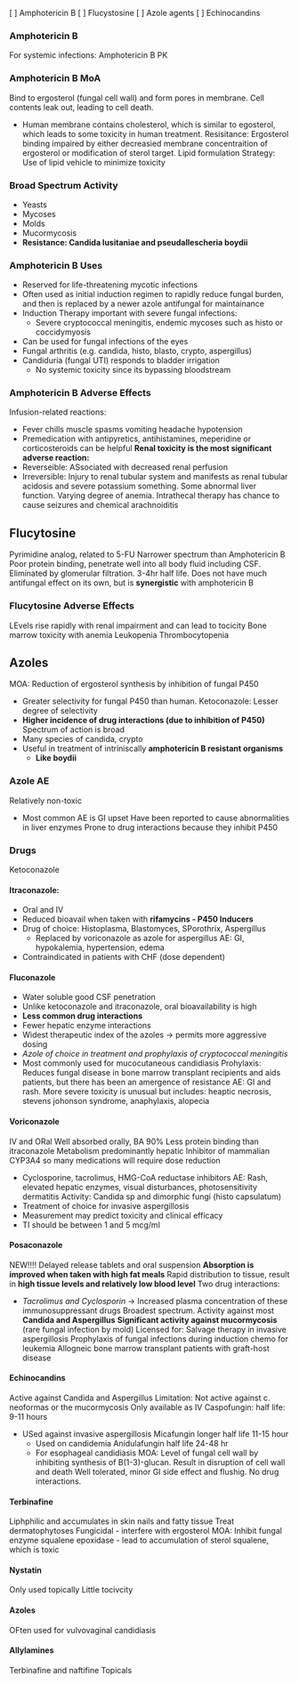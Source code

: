 [ ] Amphotericin B
[ ] Flucystosine
[ ] Azole agents
[ ] Echinocandins

### Amphotericin B
For systemic infections: Amphotericin B PK
### Amphotericin B MoA
Bind to ergosterol (fungal cell wall) and form pores in membrane. Cell contents leak out, leading to cell death.
- Human membrane contains cholesterol, which is similar to egosterol, which leads to some toxicity in human treatment.
Resisitance: Ergosterol binding impaired by either decreasied membrane concentraition of ergosterol or modification of sterol target.
Lipid formulation Strategy: Use of lipid vehicle to minimize toxicity
### Broad Spectrum Activity
- Yeasts
- Mycoses
- Molds
- Mucormycosis
- **Resistance: Candida lusitaniae and pseudallescheria boydii**
### Amphotericin B Uses
- Reserved for life-threatening mycotic infections
- Often used as initial induction regimen to rapidly reduce fungal burden, and then is replaced by a newer azole antifungal for maintainance
- Induction Therapy important with severe fungal infections:
  - Severe cryptococcal meningitis, endemic mycoses such as histo or coccidymyosis
- Can be used for fungal infections of the eyes
- Fungal arthritis (e.g. candida, histo, blasto, crypto, aspergillus)
- Candiduria (fungal UTI) responds to bladder irrigation
  - No systemic toxicity since its bypassing bloodstream
### Amphotericin B Adverse Effects
Infusion-related reactions:
  - Fever chills muscle spasms vomiting headache hypotension
  - Premedication with antipyretics, antihistamines, meperidine or corticosteroids can be helpful
**Renal toxicity is the most significant adverse reaction:**
- Reverseible: ASsociated with decreased renal perfusion
- Irreversible: Injury to renal tubular system and manifests as renal tubular acidosis and severe potassium something.
Some abnormal liver function.
Varying degree of anemia.
Intrathecal therapy has chance to cause seizures and chemical arachnoiditis
## Flucytosine
Pyrimidine analog, related to 5-FU
Narrower spectrum than Amphotericin B
Poor protein binding, penetrate well into all body fluid including CSF.
Eliminated by glomerular filtration. 3-4hr half life.
Does not have much antifungal effect on its own, but is **synergistic** with amphotericin B
### Flucytosine Adverse Effects
LEvels rise rapidly with renal impairment and can lead to tocicity
Bone marrow toxicity with anemia
Leukopenia
Thrombocytopenia
## Azoles
MOA: Reduction of ergosterol synthesis by inhibition of fungal P450
  - Greater selectivity for fungal P450 than human.
Ketoconazole: Lesser degree of selectivity
  - **Higher incidence of drug interactions (due to inhibition of P450)**
Spectrum of action is broad
- Many species of candida, crypto
- Useful in treatment of intriniscally **amphotericin B resistant organisms**
    -  **Like boydii**
### Azole AE
Relatively non-toxic
- Most common AE is GI upset
Have been reported to cause abnormalities in liver enzymes
Prone to drug interactions because they inhibit P450
### Drugs
Ketoconazole
#### **Itraconazole:**
- Oral and IV
- Reduced bioavail when taken with **rifamycins - P450 Inducers**
- Drug of choice: Histoplasma, Blastomyces, SPorothrix, Aspergillus
  - Replaced by voriconazole as azole for aspergillus
AE: GI, hypokalemia, hypertension, edema
- Contraindicated in patients with CHF (dose dependent)
#### Fluconazole
- Water soluble good CSF penetration
- Unlike ketoconazole and itraconazole, oral bioavailability is high
- **Less common drug interactions**
- Fewer hepatic enzyme interactions
- Widest therapeutic index of the azoles -> permits more aggressive dosing
- *Azole of choice in treatment and prophylaxis of cryptococcal meningitis*
- Most commonly used for mucocutaneous candidiasis
Prohylaxis: Reduces fungal disease in bone marrow transplant recipients and aids patients, but there has been an amergence of resistance
AE: GI and rash. More severe toxicity is unusual but includes: heaptic necrosis, stevens johonson syndrome, anaphylaxis, alopecia
#### Voriconazole
IV and ORal
Well absorbed orally, BA 90%
Less protein binding than itraconazole
Metabolism predominantly hepatic
Inhibitor of mammalian CYP3A4 so many medications will require dose reduction
- Cyclosporine, tacrolimus, HMG-CoA reductase inhibitors
AE: Rash, elevated hepatic enzymes, visual disturbances, photosensitivity dermatitis
Activity: Candida sp and dimorphic fungi (histo capsulatum)
- Treatment of choice for invasive aspergillosis
- Measurement may predict toxicity and clinical efficacy
- TI should be between 1 and 5 mcg/ml
#### Posaconazole
NEW!!!!
Delayed release tablets and oral suspension
**Absorption is improved when taken with high fat meals**
Rapid distribution to tissue, result in **high tissue levels and relatively low blood level**
Two drug interactions:
  - *Tacrolimus and Cyclosporin* -> Increased plasma concentration of these immunosuppressant drugs
Broadest spectrum. Activity against most **Candida and Aspergillus**
**Significant activity against mucormycosis** (rare fungal infection by mold)
Licensed for: Salvage therapy in invasive aspergillosis
Prophylaxis of fungal infections during induction chemo for leukemia
Allogneic bone marrow transplant patients with graft-host disease


#### Echinocandins
Active against Candida and Aspergillus
Limitation: Not active against c. neoformas or the mucormycosis
Only available as IV
Caspofungin: half life: 9-11 hours
- USed against invasive aspergillosis
  Micafungin longer half life 11-15 hour
  - Used on candidemia
  Anidulafungin half life 24-48 hr
  - For esophageal candidiasis
MOA: Level of fungal cell wall by inhibiting synthesis of B(1-3)-glucan. Result in disruption of cell wall and death
Well tolerated, minor GI side effect and flushig. No drug interactions.

#### Terbinafine
Liphphilic and accumulates in skin nails and fatty tissue
Treat dermatophytoses
Fungicidal - interfere with ergosterol
MOA: Inhibit fungal enzyme squalene epoxidase - lead to accumulation of sterol squalene, which is toxic


#### Nystatin
Only used topically
Little tocivcity
#### Azoles
OFten used for vulvovaginal candidiasis
#### Allylamines
Terbinafine and naftifine
Topicals




